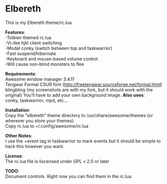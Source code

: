Elbereth
========

This is my Elbereth theme/rc.lua.

<b>Features</b>:<br>
-Tolkien themed rc.lua<br>
-Vi-like hjkl client switching<br>
-Modal conky (switch between top and taskwarrior)<br>
-Fast suspend/hibernate<br>
-Keyboard and mouse-based volume control<br>
-Will cause non-blind monsters to flee

<b>Requirements</b>:<br>
Awesome window manager 3.4.11<br>
Tengwar Formal CSUR font (http://freetengwar.sourceforge.net/formal.html)<br>
blingbling (my screenshots are with my fork, but it should work with the original)
You'll have to add your own background image.
<b>Also uses</b>:<br>
conky, taskwarrior, mpd, etc...


<b>Installation</b>:<br>
Copy the "elbereth" theme directory to /usr/share/awesome/themes (or wherever you store your themes)<br>
Copy rc.lua to ~/.config/awesome/rc.lua


<b>Other Notes</b>:<br>
I use the +event tag in taskwarrior to mark events but it should be simple to hack this however you want.

<b>License</b>:<br>
The rc.lua file is liscensed under GPL v 2.0 or later

<b>TODO</b>:<br>
Document controls. Right now you can find them in the rc.lua.
